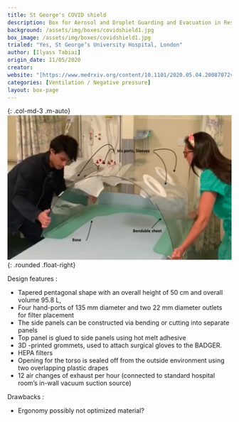 ```yaml
---
title: St George's COVID shield 
description: Box for Aerosol and Droplet Guarding and Evacuation in Respiratory Infection
background: /assets/img/boxes/covidshield1.jpg
box_image: /assets/img/boxes/covidshield1.jpg
trialed: "Yes, St George’s University Hospital, London"
author: [Ilyass Tabiai]
origin_date: 11/05/2020
creator: 
website: "[https://www.medrxiv.org/content/10.1101/2020.05.04.20087072v1](https://www.medrxiv.org/content/10.1101/2020.05.04.20087072v1)"
categories: [Ventilation / Negative pressure]
layout: box-page
---
```


{: .col-md-3 .m-auto}
![alt text](/assets/img/boxes/covidshield1.jpg)
{: .rounded .float-right}
<br />

Design features :
* Tapered pentagonal shape with an overall height of 50 cm and overall volume 95.8 L,
* Four hand-ports of 135 mm diameter and two 22 mm diameter outlets for filter placement
* The side panels can be constructed via bending or cutting into separate panels
* Top panel is glued to side panels using hot melt adhesive
* 3D -printed grommets, used to attach surgical gloves to the BADGER.
* HEPA filters
* Opening for the torso is sealed off from the outside environment using two overlapping plastic drapes
* 12 air changes of exhaust per hour (connected to standard hospital room’s in-wall vacuum suction source)


Drawbacks :
*  Ergonomy possibly not optimized material?


